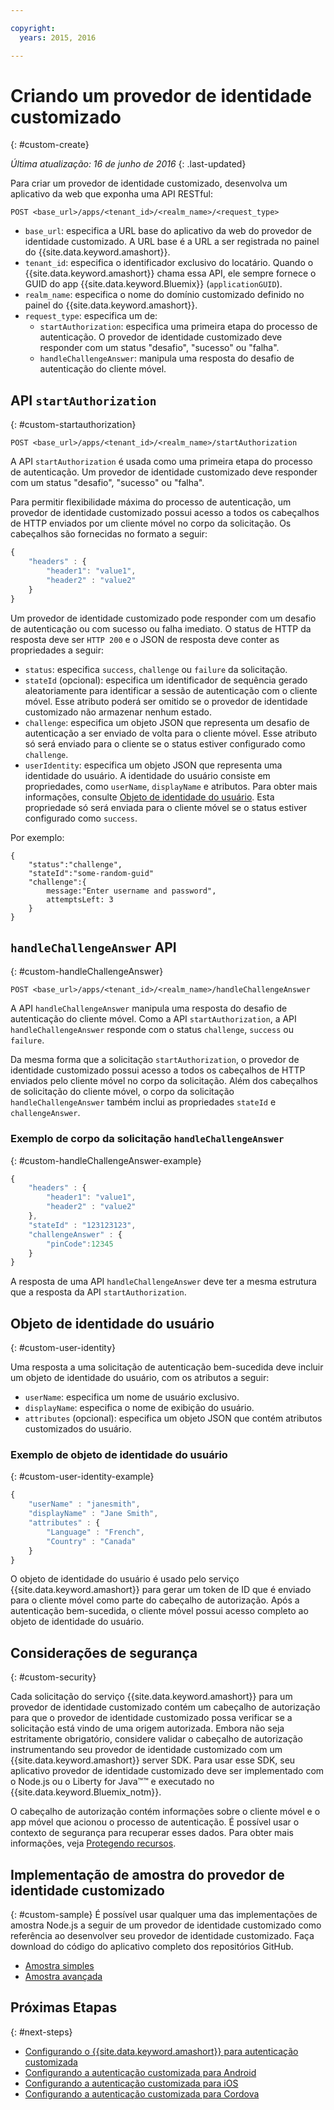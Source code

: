 ```yaml
---

copyright:
  years: 2015, 2016

---
```


# Criando um provedor de identidade customizado
{: #custom-create}

*Última atualização: 16 de junho de 2016*
{: .last-updated}


Para criar um provedor de identidade customizado, desenvolva um aplicativo da web que exponha uma API RESTful:

```
POST <base_url>/apps/<tenant_id>/<realm_name>/<request_type>
```

* `base_url`: especifica a URL base do aplicativo da web do provedor de identidade customizado. A URL base é a URL a ser registrada no painel do {{site.data.keyword.amashort}}.
* `tenant_id`: especifica o identificador exclusivo do locatário. Quando
o {{site.data.keyword.amashort}} chama essa API, ele sempre fornece o GUID
do app {{site.data.keyword.Bluemix}} (`applicationGUID`).
* `realm_name`: especifica o nome do domínio customizado definido no painel do {{site.data.keyword.amashort}}.
* `request_type`: especifica um de:
	* `startAuthorization`: especifica uma primeira etapa do processo de autenticação. O provedor de identidade customizado deve responder com um status "desafio", "sucesso" ou "falha".
	* `handleChallengeAnswer`: manipula uma resposta do desafio de autenticação do cliente móvel.

## API `startAuthorization`
{: #custom-startauthorization}

`POST <base_url>/apps/<tenant_id>/<realm_name>/startAuthorization`

A API `startAuthorization` é usada como uma primeira etapa do processo de autenticação. Um provedor de identidade customizado deve responder com um status "desafio", "sucesso" ou "falha".

Para permitir flexibilidade máxima do processo de autenticação, um provedor de identidade customizado possui acesso a todos os cabeçalhos de HTTP enviados por um cliente móvel no corpo da solicitação. Os cabeçalhos são fornecidas no formato a seguir:

```JavaScript
{
    "headers" : {
    	"header1": "value1",  
    	"header2" : "value2"
    }
}
```

Um provedor de identidade customizado pode responder com um desafio de autenticação ou com sucesso ou falha imediato. O status de HTTP da resposta deve ser `HTTP 200` e o JSON de resposta deve conter as propriedades a seguir:

* `status`: especifica `success`, `challenge` ou `failure` da solicitação.
* `stateId` (opcional): especifica um identificador de sequência gerado aleatoriamente para identificar a sessão de autenticação com o cliente móvel. Esse atributo poderá ser omitido se o provedor de identidade customizado não armazenar nenhum estado.
* `challenge`: especifica um objeto JSON que representa um desafio de autenticação a ser enviado de volta para o cliente móvel. Esse atributo só será enviado para o cliente se o status estiver configurado como `challenge`.
* `userIdentity`: especifica um objeto JSON que representa uma identidade do usuário.  A identidade do usuário consiste em propriedades, como `userName`, `displayName` e atributos.  Para obter mais informações, consulte [Objeto de identidade do usuário](#custom-user-identity). Esta propriedade só será enviada para o cliente móvel se o status estiver configurado como `success`.

Por exemplo:

```
{
	"status":"challenge",
	"stateId":"some-random-guid"
	"challenge":{
		message:"Enter username and password",
		attemptsLeft: 3
	}
}
```

## `handleChallengeAnswer` API
{: #custom-handleChallengeAnswer}

`POST <base_url>/apps/<tenant_id>/<realm_name>/handleChallengeAnswer`

A API `handleChallengeAnswer` manipula uma resposta do desafio de autenticação do cliente móvel. Como a API `startAuthorization`, a API `handleChallengeAnswer` responde com o status `challenge`, `success` ou `failure`.

Da mesma forma que a solicitação `startAuthorization`, o provedor de identidade customizado possui acesso a todos os cabeçalhos de HTTP enviados pelo cliente móvel no corpo da solicitação. Além dos cabeçalhos de solicitação do cliente móvel, o corpo da solicitação `handleChallengeAnswer` também inclui as propriedades `stateId` e `challengeAnswer`.

### Exemplo de corpo da solicitação `handleChallengeAnswer`
{: #custom-handleChallengeAnswer-example}

```JavaScript
{
    "headers" : {
    	"header1": "value1",  
    	"header2" : "value2"
	},
    "stateId" : "123123123",
    "challengeAnswer" : {
    	"pinCode":12345
 	}
}
```

A resposta de uma API `handleChallengeAnswer` deve ter a mesma estrutura que a resposta da API `startAuthorization`.

## Objeto de identidade do usuário
{: #custom-user-identity}

Uma resposta a uma solicitação de autenticação bem-sucedida deve incluir um objeto de identidade do usuário, com os atributos a seguir:
* `userName`: especifica um nome de usuário exclusivo.
* `displayName`: especifica o nome de exibição do usuário.
* `attributes` (opcional): especifica um objeto JSON que contém atributos customizados do usuário.

### Exemplo de objeto de identidade do usuário
{: #custom-user-identity-example}
```JavaScript
{
    "userName" : "janesmith",
    "displayName" : "Jane Smith",
    "attributes" : {
        "Language" : "French",
        "Country" : "Canada"
    }
}
```

O objeto de identidade do usuário é usado pelo serviço {{site.data.keyword.amashort}} para gerar um token de ID que é enviado para o cliente móvel como parte do cabeçalho de autorização. Após a autenticação bem-sucedida, o cliente móvel possui acesso completo ao objeto de identidade do usuário.

## Considerações de segurança
{: #custom-security}

Cada solicitação do serviço {{site.data.keyword.amashort}} para um provedor de identidade customizado contém um cabeçalho de autorização para que o provedor de identidade customizado possa verificar se a solicitação está vindo de uma origem autorizada. Embora não seja estritamente obrigatório, considere validar o cabeçalho de autorização instrumentando seu provedor de identidade customizado com um {{site.data.keyword.amashort}} server SDK. Para usar esse SDK, seu aplicativo provedor de identidade customizado deve ser
implementado com o Node.js ou o Liberty for Java&trade;&trade; e executado no
{{site.data.keyword.Bluemix_notm}}.

O cabeçalho de autorização contém informações sobre o cliente móvel e o app móvel que acionou o processo de autenticação. É possível usar o contexto de segurança para recuperar esses dados. Para obter mais informações, veja [Protegendo recursos](protecting-resources.html).

## Implementação de amostra do provedor de identidade customizado
{: #custom-sample}
É possível usar qualquer uma das implementações de amostra Node.js a seguir de um provedor de identidade customizado como referência ao desenvolver seu provedor de identidade customizado. Faça download do código do aplicativo completo dos repositórios GitHub.

* [Amostra simples](https://github.com/ibm-bluemix-mobile-services/bms-mca-custom-identity-provider-sample)
* [Amostra avançada](https://github.com/ibm-bluemix-mobile-services/bms-mca-custom-identity-provider-with-user-management)

<!---
 ### JSON structure (simple sample)
{: #custom-sample-json}
This implementation assumes that the supplied authentication challenge answer is a JSON object with the following structure:

```
{
 	username: "my.username",
 	password: "my.password"
 }
 ```

### Custom identity provider sample code (simple sample)
{: #custom-sample-code}
```JavaScript
var express = require('express');
var cfenv = require('cfenv');
var log4js = require('log4js');
var jsonParser = require('body-parser').json();

// Using hardcoded user repository
var userRepository = {
	"john.lennon":      { password: "12345", displayName:"John Lennon", dob:"October 9, 1940"},
	"paul.mccartney":   { password: "67890", displayName:"Paul McCartney", dob:"June 18, 1942"},
	"ringo.starr":      { password: "abcde", displayName:"Ringo Starr", dob: "July 7, 1940"},
	"george.harrison":  { password: "fghij", displayName: "George Harrison", dob:"Feburary 25, 1943"}
}

var app = express();
var logger = log4js.getLogger("CustomIdentityProviderApp");
logger.info("Starting up");

app.post('/apps/:tenantId/:realmName/startAuthorization', jsonParser, function(req, res){
	var tenantId = req.params.tenantId;
	var realmName = req.params.realmName;
	var headers = req.body.headers;

	logger.debug("startAuthorization", tenantId, realmName, headers);

	var responseJson = {
		status: "challenge",
		challenge: {
			text: "Enter username and password"
		}
	};

	res.status(200).json(responseJson);
});

app.post('/apps/:tenantId/:realmName/handleChallengeAnswer', jsonParser, function(req, res){
	var tenantId = req.params.tenantId;
	var realmName = req.params.realmName;
	var challengeAnswer = req.body.challengeAnswer;


	logger.debug("handleChallengeAnswer", tenantId, realmName, challengeAnswer);

	var username = req.body.challengeAnswer["username"];
	var password = req.body.challengeAnswer["password"];

	var userObject = userRepository[username];

	var responseJson = { status: "failure" };

	if (userObject && userObject.password == password ){
		logger.debug("Login success for userId ::", username);
		responseJson.status = "success";
		responseJson.userIdentity = {
			userName: username,
			displayName: userObject.displayName,
			attributes: {
				dob: userObject.dob
			}
		}
	} else {
		logger.debug("Login failure for userId ::", username);
	}

	res.status(200).json(responseJson);
});

app.use(function(req, res, next){
	res.status(404).send("This is not the URL you're looking for");
});

var server = app.listen(cfenv.getAppEnv().port, function () {
	var host = server.address().address;
	var port = server.address().port;
	logger.info('Server listening at %s:%s', host, port);
});
```
--->

## Próximas Etapas
{: #next-steps}
* [Configurando o {{site.data.keyword.amashort}} para autenticação customizada](custom-auth-config-mca.html)
* [Configurando a autenticação customizada para Android](custom-auth-android.html)
* [Configurando a autenticação customizada para iOS](custom-auth-ios.html)
* [Configurando a autenticação customizada para Cordova](custom-auth-cordova.html)
